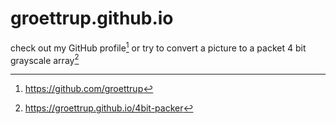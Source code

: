 # groettrup.github.io

check out my GitHub profile[^1] or try to convert a picture to a packet 4 bit grayscale array[^2]

[^1]: https://github.com/groettrup
[^2]: https://groettrup.github.io/4bit-packer
